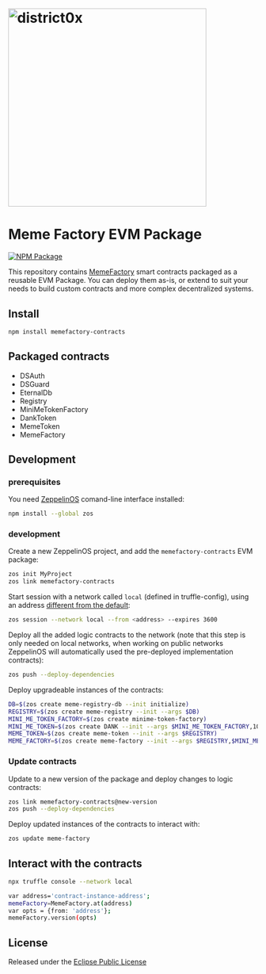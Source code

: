 # <img src="https://district0x.io/images/logo@2x.png" alt="district0x" width="400px">

# Meme Factory EVM Package

[![NPM Package](https://img.shields.io/npm/v/memefactory-contracts.svg?style=flat-square)](https://www.npmjs.org/package/memefactory-contracts)

This repository contains [MemeFactory](https://memefactory.io/) smart contracts packaged as a reusable EVM Package.
You can deploy them as-is, or extend to suit your needs to build custom contracts and more complex decentralized systems.

## Install

```bash
npm install memefactory-contracts
```

## Packaged contracts

- DSAuth
- DSGuard
- EternalDb
- Registry
- MiniMeTokenFactory
- DankToken
- MemeToken
- MemeFactory

## Development

### prerequisites

You need [ZeppelinOS](https://docs.zeppelinos.org/docs/start.html) comand-line interface installed:

```bash
npm install --global zos
```

### development

Create a new ZeppelinOS project, and add the `memefactory-contracts` EVM package:

```bash
zos init MyProject
zos link memefactory-contracts
```

Start session with a network called `local` (defined in truffle-config), using an address [different from the default](https://docs.zeppelinos.org/docs/pattern.html#transparent-proxies-and-function-clashes):

```bash
zos session --network local --from <address> --expires 3600
```

Deploy all the added logic contracts to the network (note that this step is only needed on local networks, when working on public networks ZeppelinOS will automatically used the pre-deployed implementation contracts):

```bash
zos push --deploy-dependencies
```

Deploy upgradeable instances of the contracts:

```bash
DB=$(zos create meme-registry-db --init initialize)
REGISTRY=$(zos create meme-registry --init --args $DB)
MINI_ME_TOKEN_FACTORY=$(zos create minime-token-factory)
MINI_ME_TOKEN=$(zos create DANK --init --args $MINI_ME_TOKEN_FACTORY,1000000000000000000000000000)
MEME_TOKEN=$(zos create meme-token --init --args $REGISTRY)
MEME_FACTORY=$(zos create meme-factory --init --args $REGISTRY,$MINI_ME_TOKEN,$MEME_TOKEN,1)
```

### Update contracts

Update to a new version of the package and deploy changes to logic contracts:

```bash
zos link memefactory-contracts@new-version
zos push --deploy-dependencies
```

Deploy updated instances of the contracts to interact with:

```bash
zos update meme-factory
```

## Interact with the contracts

```bash
npx truffle console --network local
```

```bash
var address='contract-instance-address';
memeFactory=MemeFactory.at(address)
var opts = {from: 'address'};
memeFactory.version(opts)
```

## License

Released under the [Eclipse Public License](LICENSE)
